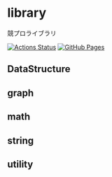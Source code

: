 # library

競プロライブラリ

[![Actions Status](https://github.com/boutarou/library/workflows/verify/badge.svg)](https://github.com/boutarou/library/actions) 
[![GitHub Pages](https://img.shields.io/static/v1?label=GitHub+Pages&message=+&color=brightgreen&logo=github)](https://boutarou.github.io/library/) 

## DataStructure

## graph

## math

## string

## utility
